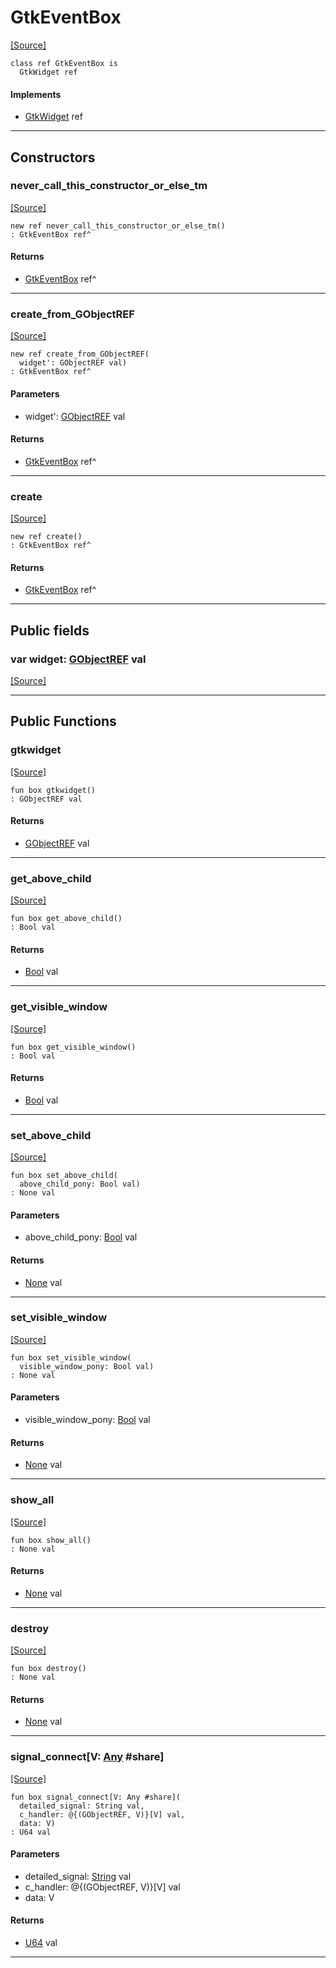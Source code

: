 # GtkEventBox
<span class="source-link">[[Source]](src/gtk3/GtkEventBox.md#L6)</span>
```pony
class ref GtkEventBox is
  GtkWidget ref
```

#### Implements

* [GtkWidget](gtk3-GtkWidget.md) ref

---

## Constructors

### never_call_this_constructor_or_else_tm
<span class="source-link">[[Source]](src/gtk3/GtkEventBox.md#L10)</span>


```pony
new ref never_call_this_constructor_or_else_tm()
: GtkEventBox ref^
```

#### Returns

* [GtkEventBox](gtk3-GtkEventBox.md) ref^

---

### create_from_GObjectREF
<span class="source-link">[[Source]](src/gtk3/GtkEventBox.md#L13)</span>


```pony
new ref create_from_GObjectREF(
  widget': GObjectREF val)
: GtkEventBox ref^
```
#### Parameters

*   widget': [GObjectREF](gtk3-..-gobject-GObjectREF.md) val

#### Returns

* [GtkEventBox](gtk3-GtkEventBox.md) ref^

---

### create
<span class="source-link">[[Source]](src/gtk3/GtkEventBox.md#L17)</span>


```pony
new ref create()
: GtkEventBox ref^
```

#### Returns

* [GtkEventBox](gtk3-GtkEventBox.md) ref^

---

## Public fields

### var widget: [GObjectREF](gtk3-..-gobject-GObjectREF.md) val
<span class="source-link">[[Source]](src/gtk3/GtkEventBox.md#L7)</span>



---

## Public Functions

### gtkwidget
<span class="source-link">[[Source]](src/gtk3/GtkEventBox.md#L9)</span>


```pony
fun box gtkwidget()
: GObjectREF val
```

#### Returns

* [GObjectREF](gtk3-..-gobject-GObjectREF.md) val

---

### get_above_child
<span class="source-link">[[Source]](src/gtk3/GtkEventBox.md#L21)</span>


```pony
fun box get_above_child()
: Bool val
```

#### Returns

* [Bool](builtin-Bool.md) val

---

### get_visible_window
<span class="source-link">[[Source]](src/gtk3/GtkEventBox.md#L24)</span>


```pony
fun box get_visible_window()
: Bool val
```

#### Returns

* [Bool](builtin-Bool.md) val

---

### set_above_child
<span class="source-link">[[Source]](src/gtk3/GtkEventBox.md#L27)</span>


```pony
fun box set_above_child(
  above_child_pony: Bool val)
: None val
```
#### Parameters

*   above_child_pony: [Bool](builtin-Bool.md) val

#### Returns

* [None](builtin-None.md) val

---

### set_visible_window
<span class="source-link">[[Source]](src/gtk3/GtkEventBox.md#L30)</span>


```pony
fun box set_visible_window(
  visible_window_pony: Bool val)
: None val
```
#### Parameters

*   visible_window_pony: [Bool](builtin-Bool.md) val

#### Returns

* [None](builtin-None.md) val

---

### show_all
<span class="source-link">[[Source]](src/gtk3/GtkWidget.md#L4)</span>


```pony
fun box show_all()
: None val
```

#### Returns

* [None](builtin-None.md) val

---

### destroy
<span class="source-link">[[Source]](src/gtk3/GtkWidget.md#L10)</span>


```pony
fun box destroy()
: None val
```

#### Returns

* [None](builtin-None.md) val

---

### signal_connect\[V: [Any](builtin-Any.md) #share\]
<span class="source-link">[[Source]](src/gtk3/GtkWidget.md#L13)</span>


```pony
fun box signal_connect[V: Any #share](
  detailed_signal: String val,
  c_handler: @{(GObjectREF, V)}[V] val,
  data: V)
: U64 val
```
#### Parameters

*   detailed_signal: [String](builtin-String.md) val
*   c_handler: @{(GObjectREF, V)}[V] val
*   data: V

#### Returns

* [U64](builtin-U64.md) val

---

